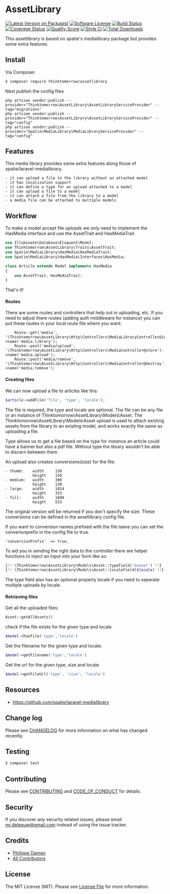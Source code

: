 # AssetLibrary

[![Latest Version on Packagist][ico-version]][link-packagist]
[![Software License][ico-license]](LICENSE.md)
[![Build Status][ico-travis]][link-travis]
[![Coverage Status][ico-scrutinizer]][link-scrutinizer]
[![Quality Score][ico-code-quality]][link-code-quality]
[![Style Ci][ico-styleci]][link-styleci]
[![Total Downloads][ico-downloads]][link-downloads]

This assetlibrary is based on spatie's medialibrary package but provides some extra features.

## Install

Via Composer

``` bash
$ composer require thinktomorrow/assetlibrary
```

Next publish the config files

```
php artisan vendor:publish --provider="Thinktomorrow\AssetLibrary\AssetLibraryServiceProvider" --tag="migrations"
php artisan vendor:publish --provider="Thinktomorrow\AssetLibrary\AssetLibraryServiceProvider" --tag="config"
php artisan vendor:publish --provider="Spatie\MediaLibrary\MediaLibraryServiceProvider" --tag="config"
``` 

## Features

This media library provides some extra features along those of spatie/laravel-medialibrary.

    - it can upload a file to the library without an attached model
    - it has localization support
    - it can define a type for an upload attached to a model
    - it can upload a file to a model
    - it can attach a file from the library to a model
    - a media file can be attached to multiple models

## Workflow
To make a model accept file uploads we only need to implement the HasMedia interface and use the AssetTrait and HasMediaTrait.

```php
use Illuminate\Database\Eloquent\Model;
use Thinktomorrow\AssetLibrary\Traits\AssetTrait;
use Spatie\MediaLibrary\HasMedia\HasMediaTrait;
use Spatie\MediaLibrary\HasMedia\Interfaces\HasMedia;

class Article extends Model implements HasMedia
{
    use AssetTrait, HasMediaTrait;
}
```

That's it!

#### Routes
There are some routes and controllers that help out in uploading, etc. If you need to adjust there routes 
(adding auth middleware for instance) you can put these routes in your local route file where you want:
```
    Route::get('media', '\Thinktomorrow\AssetLibrary\Http\Controllers\MediaLibraryController@index')->name('media.library');
    Route::post('media/upload', '\Thinktomorrow\AssetLibrary\Http\Controllers\MediaController@store')->name('media.upload');
    Route::post('media/remove', '\Thinktomorrow\AssetLibrary\Http\Controllers\MediaController@destroy')->name('media.remove');
```

#### Creating files

We can now upload a file to articles like this:

```php
$article->addFile('file', 'type', 'locale');
```

The file is required, the type and locale are optional.
The file can be any file or an instance of Thinktomorrow\AssetLibrary\Models\Asset.
The Thinktomorrow\AssetLibrary\Models\Asset upload is used to attach existing assets from the library to an existing model, and works exactly the same as uploading a file.

Type allows us to get a file based on the type for instance an article could have a banner but also a pdf file.
Without type the library wouldn't be able to discern between them.

An upload also creates conversions(size) for the file:

    - thumb:    width     150
                height    150
    - medium:   width     300
                height    130
    - large:    width     1024
                height    353
    - full:     width     1600
                height    553

The original version will be returned if you don't specify the size.
These conversions can be defined in the assetlibrary config file.

If you want to conversion names prefixed with the file name you can set the converionprefix in the config file to true.

```
'conversionPrefix'  => true,
```


To aid you in sending the right data to the controller there are helper functions to inject an input into your form like so:

```php
{!! \Thinktomorrow\AssetLibrary\Models\Asset::typeField('banner') !!}
{!! \Thinktomorrow\AssetLibrary\Models\Asset::localeField($locale) !!}
```

The type field also has an optional property locale if you need to seperate multiple uploads by locale.

#### Retrieving files

Get all the uploaded files:
```php
Asset::getAllAssets()
``` 
check if the file exists for the given type and locale
```php
$model->hasFile('type','locale') 
```
Get the filename for the given type and locale:
```php
$model->getFilename('type','locale') 

```
Get the url for the given type, size and locale
```php
$model->getFileUrl('type', 'size', 'locale')
```

## Resources
- https://github.com/spatie/laravel-medialibrary


## Change log

Please see [CHANGELOG](CHANGELOG.md) for more information on what has changed recently.

## Testing

``` bash
$ composer test
```

## Contributing

Please see [CONTRIBUTING](CONTRIBUTING.md) and [CODE_OF_CONDUCT](CODE_OF_CONDUCT.md) for details.

## Security

If you discover any security related issues, please email mr.deleeuw@gmail.com instead of using the issue tracker.

## Credits

- [Philippe Damen][link-author]
- [All Contributors][link-contributors]

## License

The MIT License (MIT). Please see [License File](LICENSE.md) for more information.

[ico-version]: https://img.shields.io/packagist/v/thinktomorrow/assetlibrary.svg?style=flat-square
[ico-license]: https://img.shields.io/badge/license-MIT-brightgreen.svg?style=flat-square
[ico-travis]: https://img.shields.io/travis/thinktomorrow/assetlibrary/master.svg?style=flat-square
[ico-styleci]: https://styleci.io/repos/102483037/shield
[ico-scrutinizer]: https://img.shields.io/scrutinizer/coverage/g/thinktomorrow/assetlibrary.svg?style=flat-square
[ico-code-quality]: https://img.shields.io/scrutinizer/g/thinktomorrow/assetlibrary.svg?style=flat-square
[ico-downloads]: https://img.shields.io/packagist/dt/thinktomorrow/assetlibrary.svg?style=flat-square

[link-packagist]: https://packagist.org/packages/thinktomorrow/assetlibrary
[link-travis]: https://travis-ci.org/thinktomorrow/assetlibrary
[link-styleci]: https://styleci.io/repos/102483037
[link-scrutinizer]: https://scrutinizer-ci.com/g/thinktomorrow/assetlibrary/code-structure
[link-code-quality]: https://scrutinizer-ci.com/g/thinktomorrow/assetlibrary
[link-downloads]: https://packagist.org/packages/thinktomorrow/assetlibrary
[link-author]: https://github.com/yinx
[link-contributors]: ../../contributors
